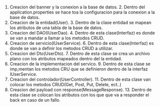 1. Creacion del banner y la conexion a la base de datos.
   2. Dentro del application.properties se hace toa la configuracion para la conexion a la base de datos.
2. Creacion de la entidad(User).
   3. Dentro de la clase entidad se mapean los atributos de una tabla de la base de datos. 
3. Creacion del DAO(IUserDao).
   4. Dentro de esta clase(Interfaz) es donde se van a mandar a llamar a los metodos CRUD.
5. Creacion de servicio(IUserService).
   6. Dentro de esta clase(Interfaz) es donde se van a definir los metodos CRUD a utilizar.
6. Creacion del Dto(UserDto).
   7. Dentro de esta clase se crea un archivo plano con los atributos mapeados dentro del la entidad.
8. Creacion de la implementacion del servico.
   9. Dentro de esta clase se imp,mentan los metodos CRU que se definieron dentro de la interfaz IUserService.
10. Creacion del controlador(UserController).
    11. Dentro de esta clase van colocar los metodos CRUD(Get, Post, Put, Delete, ect..)
12. Creacion del payload con response(MessageResponse).
    13. Dentro de esta clase se colocan los atributos con los que que va a responder el back en caso de un fallo.